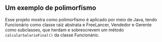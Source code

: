 ## Um exemplo de polimorfismo

Esse projeto mostra como polimorfismo é aplicado por meio de Java, tendo Funcionário como classe raiz abstrata e FreeLancer, Vendedor e Gerente como subclasses, que herdam e sobrescrevem um método ```calcularSalarioFinal()``` da classe Funcionário.
